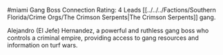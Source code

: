 #miami 
Gang Boss
Connection Rating: 4
Leads [[../../../Factions/Southern Florida/Crime Orgs/The Crimson Serpents|The Crimson Serpents]] gang.

Alejandro (El Jefe) Hernandez, a powerful and ruthless gang boss who controls a criminal empire, providing access to gang resources and information on turf wars. 